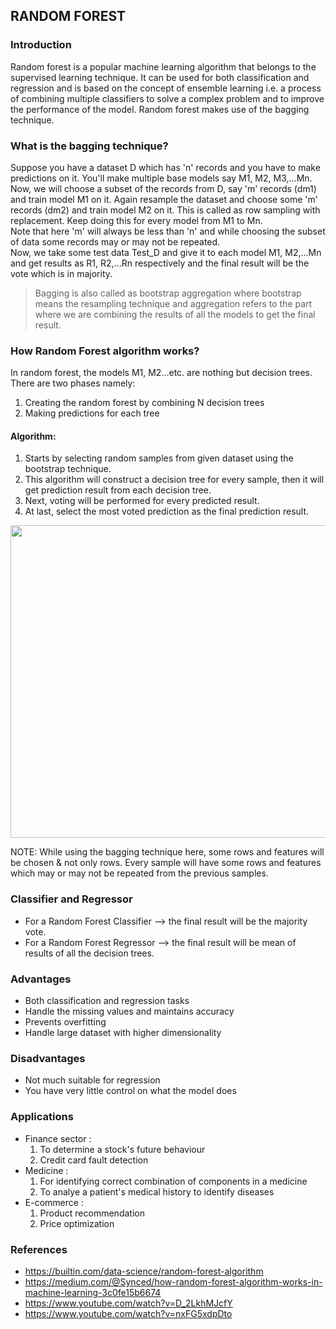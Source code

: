 ## RANDOM FOREST 

### Introduction 
Random forest is a popular machine learning algorithm that belongs to the supervised learning technique.
It can be used for both classification and regression and is based on the concept of ensemble learning i.e. a process of
combining multiple classifiers to solve a complex problem and to improve the performance of the model.
Random forest makes use of the bagging technique.

### What is the bagging technique?
Suppose you have a dataset D which has 'n' records and you have to make predictions on it. You'll make multiple base models say M1, M2, M3,...Mn.
Now, we will choose a subset of the records from D, say 'm' records (dm1) and train model M1 on it. Again resample the dataset and choose some 'm' records (dm2)
and train model M2 on it. This is called as row sampling with replacement. Keep doing this for every model from M1 to Mn.\
Note that here 'm' will always be less than 'n' and while choosing the subset of data some records may or may not be repeated. \
Now, we take some test data Test_D and give it to each model M1, M2,...Mn and get results as R1, R2,...Rn respectively and 
the final result will be the vote which is in majority.

> Bagging is also called as bootstrap aggregation where bootstrap means the resampling technique and aggregation refers to the part where we are combining the results
of all the models to get the final result.

### How Random Forest algorithm works?
In random forest, the models M1, M2...etc. are nothing but decision trees.
There are two phases namely:
  1. Creating the random forest by combining N decision trees
  2. Making predictions for each tree

#### Algorithm:
1. Starts by selecting random samples from given dataset using the bootstrap technique.
2. This algorithm will construct a decision tree for every sample, then it will get prediction result from each decision tree.
3. Next, voting will be performed for every predicted result.
4. At last, select the most voted prediction as the final prediction result.

<p align="center">
    <img src="https://editor.analyticsvidhya.com/uploads/74060RF%20image.jpg" width="750" height="500">
</p>

NOTE: While using the bagging technique here, some rows and features will be chosen & not only rows. Every sample will have some
rows and features which may or may not be repeated from the previous samples.

### Classifier and Regressor
- For a Random Forest Classifier --> the final result will be the majority vote.
- For a Random Forest Regressor --> the final result will be mean of results of all the decision trees.

 ### Advantages
- Both classification and regression tasks
- Handle the missing values and maintains accuracy
- Prevents overfitting
- Handle large dataset with higher dimensionality

### Disadvantages
- Not much suitable for regression
- You have very little control on what the model does

### Applications
- Finance sector : 
  1) To determine a stock's future behaviour
  2) Credit card fault detection
- Medicine :
  1) For identifying correct combination of components in a medicine
  2) To analye a patient's medical history to identify diseases 
- E-commerce : 
  1) Product recommendation
  2) Price optimization

### References
- https://builtin.com/data-science/random-forest-algorithm
- https://medium.com/@Synced/how-random-forest-algorithm-works-in-machine-learning-3c0fe15b6674
- https://www.youtube.com/watch?v=D_2LkhMJcfY
- https://www.youtube.com/watch?v=nxFG5xdpDto
